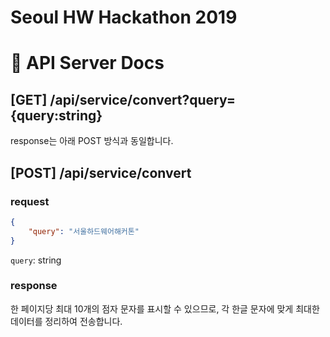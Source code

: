 # Seoul HW Hackathon 2019

# 📌 API Server Docs

## [GET] /api/service/convert?query={query:string}

response는 아래 POST 방식과 동일합니다.

## [POST] /api/service/convert

### request

```json
{
    "query": "서울하드웨어해커톤"
}
```

`query`: string

### response
한 페이지당 최대 10개의 점자 문자를 표시할 수 있으므로, 각 한글 문자에 맞게 최대한 데이터를 정리하여 전송합니다.
